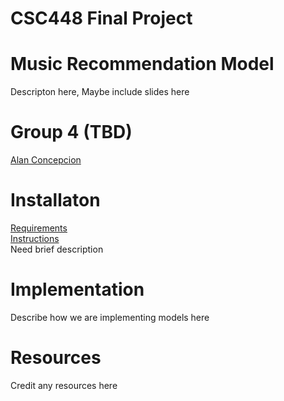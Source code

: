 # CSC448 Final Project
# Music Recommendation Model
Descripton here, Maybe include slides here
# Group 4 (TBD)
[Alan Concepcion](./Code/Alan_Concepcion/) 
# Installaton
[Requirements](requirements.txt)  
[Instructions](instructions.txt)  
Need brief description
# Implementation
Describe how we are implementing models here
# Resources 
Credit any resources here



